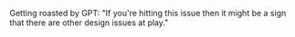 Getting roasted by GPT: "If you're hitting this issue then it might be a sign that there are other design issues at play."

